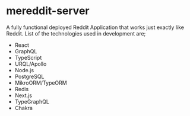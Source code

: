 # mereddit-server
A fully functional deployed Reddit Application that works just exactly like Reddit. List of the technologies used in development are; 

- React 
- GraphQL 
- TypeScript
- URQL/Apollo
- Node.js
- PostgreSQL
- MikroORM/TypeORM
- Redis
- Next.js
- TypeGraphQL
- Chakra
